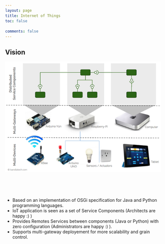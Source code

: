 ```yaml
---
layout: page
title: Internet of Things
toc: false

comments: false
---
```



## Vision

![Visiion](iot-cohorte-vision.png)


<br/>
<br/>
<br/>

 * Based on an implementation of OSGi specification for Java and Python programming languages.
 * IoT application is seen as a set of Service Components (Architects are happy :) )
 * Provides Remotes Services between components (Java or Python) with zero configuration (Administrators are happy :) ).
 * Supports multi-gateway deployement for more scalability and grain control.
